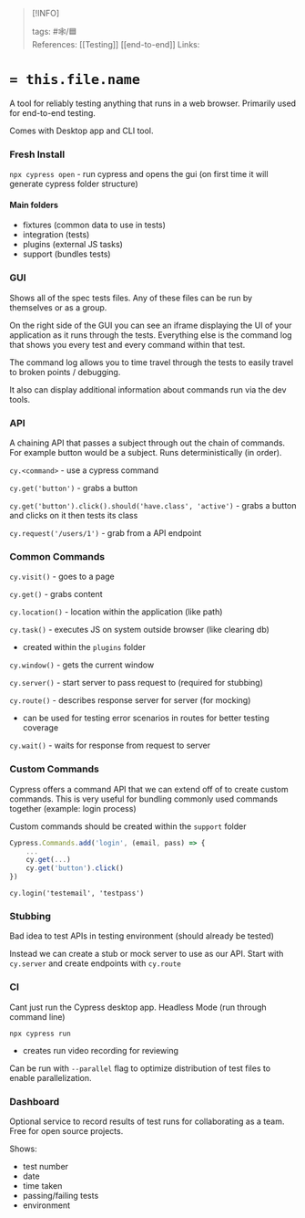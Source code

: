 
> [!INFO]
> 
> tags:  #🕸️/🟦  
> References: [[Testing]] [[end-to-end]]
> Links:


# `= this.file.name`

A tool for reliably testing anything that runs in a web browser. Primarily used for end-to-end testing.

Comes with Desktop app and CLI tool.

### Fresh Install

`npx cypress open` - run cypress and opens the gui (on first time it will generate cypress folder structure)

#### Main folders

- fixtures (common data to use in tests)
- integration (tests)
- plugins (external JS tasks)
- support (bundles tests)

### GUI

Shows all of the spec tests files. Any of these files can be run by themselves or as a group.

On the right side of the GUI you can see an iframe displaying the UI of your application as it runs through the tests. Everything else is the command log that shows you every test and every command within that test.

The command log allows you to time travel through the tests to easily travel to broken points / debugging.

It also can display additional information about commands run via the dev tools.

### API

A chaining API that passes a subject through out the chain of commands. For example button would be a subject. Runs deterministically (in order).

`cy.<command>` - use a cypress command

`cy.get('button')` - grabs a button

`cy.get('button').click().should('have.class', 'active')` - grabs a button and clicks on it then tests its class

`cy.request('/users/1')` - grab from a API endpoint

### Common Commands

`cy.visit()` - goes to a page

`cy.get()` - grabs content

`cy.location()` - location within the application (like path)

`cy.task()` - executes JS on system outside browser (like clearing db)

- created within the `plugins` folder

`cy.window()` - gets the current window

`cy.server()` - start server to pass request to (required for stubbing)

`cy.route()` - describes response server for server (for mocking)

- can be used for testing error scenarios in routes for better testing coverage

`cy.wait()` - waits for response from request to server

### Custom Commands

Cypress offers a command API that we can extend off of to create custom commands. This is very useful for bundling commonly used commands together (example: login process)

Custom commands should be created within the `support` folder

```js
Cypress.Commands.add('login', (email, pass) => {
	...
	cy.get(...)
	cy.get('button').click()
})
```

`cy.login('testemail', 'testpass')`

### Stubbing

Bad idea to test APIs in testing environment (should already be tested)

Instead we can create a stub or mock server to use as our API. Start with `cy.server` and create endpoints with `cy.route`

### CI

Cant just run the Cypress desktop app.
Headless Mode (run through command line)

`npx cypress run`

- creates run video recording for reviewing

Can be run with `--parallel` flag to optimize distribution of test files to enable parallelization.

### Dashboard

Optional service to record results of test runs for collaborating as a team. Free for open source projects.

Shows:

- test number
- date
- time taken
- passing/failing tests
- environment
